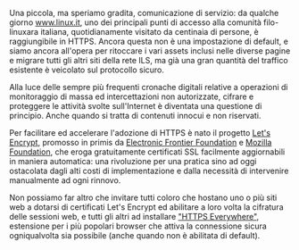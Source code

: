 <!--
.. title: HTTPS
.. slug: https
.. date: 2016-04-10 00:00:00
.. tags: 
.. category: 
.. link: 
.. description: 
.. type: text
.. image_copy: 
.. previewimage:
-->

Una piccola, ma speriamo gradita, comunicazione di servizio: da qualche giorno <a href="https://www.linux.it/">www.linux.it</a>, uno dei principali punti di accesso alla comunità filo-linuxara italiana, quotidianamente visitato da centinaia di persone, è raggiungibile in HTTPS. Ancora questa non è una impostazione di default, e siamo ancora all'opera per ritoccare i vari assets inclusi nelle diverse pagine e migrare tutti gli altri siti della rete ILS, ma già una gran quantità del traffico esistente è veicolato sul protocollo sicuro.

Alla luce delle sempre più frequenti cronache digitali relative a operazioni di monitoraggio di massa ed intercettazioni non autorizzate, cifrare e proteggere le attività svolte sull'Internet è diventata una questione di principio. Anche quando si tratta di contenuti innocui e non riservati.

Per facilitare ed accelerare l'adozione di HTTPS è nato il progetto <a rel="nofollow" href="https://letsencrypt.org/">Let's Encrypt</a>, promosso in primis da <a rel="nofollow" href="https://www.eff.org/">Electronic Frontier Foundation</a> e <a rel="nofollow" href="https://www.mozilla.org/">Mozilla Foundation</a>, che eroga gratuitamente certificati SSL facilmente aggiornabili in maniera automatica: una rivoluzione per una pratica sino ad oggi ostacolata dagli alti costi di implementazione e dalla necessità di intervenire manualmente ad ogni rinnovo.

Non possiamo far altro che invitare tutti coloro che hostano uno o più siti web a dotarsi di certificati Let's Encrypt ed abilitare a loro volta la cifratura delle sessioni web, e tutti gli altri ad installare <a rel="nofollow" href="https://www.eff.org/https-everywhere">"HTTPS Everywhere"</a>, estensione per i più popolari browser che attiva la connessione sicura ogniqualvolta sia possibile (anche quando non è abilitata di default).